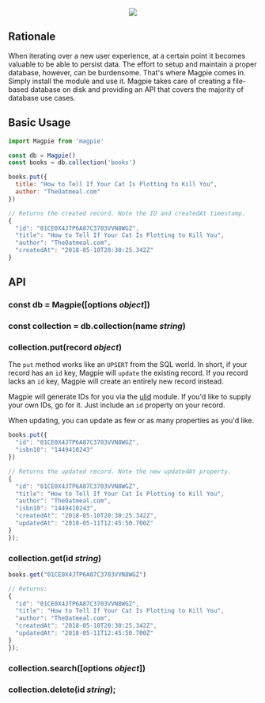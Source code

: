 <p align="center">
  <img src="http://www.capelio.com/images/magpie.jpg">
</p>

Rationale
---------

When iterating over a new user experience, at a certain point it becomes valuable to be able to persist data. The effort to setup and maintain a proper database, however, can be burdensome. That's where Magpie comes in. Simply install the module and use it. Magpie takes care of creating a file-based database on disk and providing an API that covers the majority of database use cases.

Basic Usage
-----------

```js
import Magpie from 'magpie'

const db = Magpie()
const books = db.collection('books')

books.put({
  title: "How to Tell If Your Cat Is Plotting to Kill You",
  author: "TheOatmeal.com"
})

// Returns the created record. Note the ID and createdAt timestamp.
{
  "id": "01CE0X4JTP6A87C3703VVN8WGZ",
  "title": "How to Tell If Your Cat Is Plotting to Kill You",
  "author": "TheOatmeal.com",
  "createdAt": "2018-05-10T20:30:25.342Z"
}
```

API
---

### const db = Magpie([options _object_])

### const collection = db.collection(name _string_)

### collection.put(record _object_)

The `put` method works like an `UPSERT` from the SQL world. In short, if your record has an `id` key, Magpie will `update` the existing record. If you record lacks an `id` key, Magpie will create an entirely new record instead.

Magpie will generate IDs for you via the [ulid](https://www.npmjs.com/package/ulid) module. If you'd like to supply your own IDs, go for it. Just include an `id` property on your record.

When updating, you can update as few or as many properties as you'd like.

```js
books.put({
  "id": "01CE0X4JTP6A87C3703VVN8WGZ",
  "isbn10": "1449410243"
})

// Returns the updated record. Note the new updatedAt property.
{
  "id": "01CE0X4JTP6A87C3703VVN8WGZ",
  "title": "How to Tell If Your Cat Is Plotting to Kill You",
  "author": "TheOatmeal.com",
  "isbn10": "1449410243",
  "createdAt": "2018-05-10T20:30:25.342Z",
  "updatedAt": "2018-05-11T12:45:50.700Z"
}
});
```

### collection.get(id _string_)

```js
books.get("01CE0X4JTP6A87C3703VVN8WGZ")

// Returns:
{
  "id": "01CE0X4JTP6A87C3703VVN8WGZ",
  "title": "How to Tell If Your Cat Is Plotting to Kill You",
  "author": "TheOatmeal.com",
  "createdAt": "2018-05-10T20:30:25.342Z",
  "updatedAt": "2018-05-11T12:45:50.700Z"
}
});
```

### collection.search([options _object_])

### collection.delete(id _string_);
